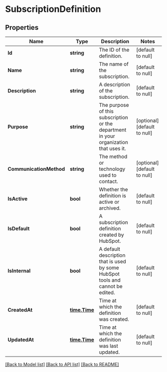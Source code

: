 # SubscriptionDefinition

## Properties
Name | Type | Description | Notes
------------ | ------------- | ------------- | -------------
**Id** | **string** | The ID of the definition. | [default to null]
**Name** | **string** | The name of the subscription. | [default to null]
**Description** | **string** | A description of the subscription. | [default to null]
**Purpose** | **string** | The purpose of this subscription or the department in your organization that uses it. | [optional] [default to null]
**CommunicationMethod** | **string** | The method or technology used to contact. | [optional] [default to null]
**IsActive** | **bool** | Whether the definition is active or archived. | [default to null]
**IsDefault** | **bool** | A subscription definition created by HubSpot. | [default to null]
**IsInternal** | **bool** | A default description that is used by some HubSpot tools and cannot be edited. | [default to null]
**CreatedAt** | [**time.Time**](time.Time.md) | Time at which the definition was created. | [default to null]
**UpdatedAt** | [**time.Time**](time.Time.md) | Time at which the definition was last updated. | [default to null]

[[Back to Model list]](../README.md#documentation-for-models) [[Back to API list]](../README.md#documentation-for-api-endpoints) [[Back to README]](../README.md)

